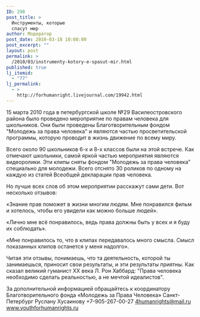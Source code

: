 ```yaml
---
ID: 298
post_title: >
  Инструменты, которые
  спасут мир
author: Модератор
post_date: 2010-03-18 10:08:00
post_excerpt: ""
layout: post
permalink: >
  /2010/03/instrumenty-kotory-e-spasut-mir.html
published: true
lj_itemid:
  - "77"
lj_permalink:
  - >
    http://forhumanright.livejournal.com/19942.html
---
```

15 марта 2010 года в петербургской школе №29 Василеостровского района было проведено мероприятие по правам человека для школьников. Они были проведены Благотворительным фондом "Молодежь за права человека" и являются частью просветительской программы, которую проводит в жизнь движение по всему миру. 

Всего около 90 школьников 6-х и 8-х классов были на этой встрече. Как отмечают школьники, самой яркой частью мероприятия являются видеоролики. Эти клипы сняты фондом "Молодежь за права человека" специально для молодежи. Всего отснято 30 роликов по одному на каждую из статей Всеобщей декларации прав человека. 

Но лучше всех слов об этом мероприятии расскажут сами дети. Вот несколько отзывов:

«Знание прав поможет в жизни многим людям. Мне понравился фильм и хотелось, чтобы его увидели как можно больше людей».

«Лично мне всё понравилось, ведь права должны быть у всех и я буду их соблюдать». 

«Мне понравилось то, что в клипах передавалось много смысла. Смысл показанных клипов останется у меня надолго».

Читая эти отзывы, понимаешь, что та деятельность, которой ты занимаешься, приносит свои результаты, и эти результаты приятны. Как сказал великий гуманист ХХ века Л. Рон Хаббард: "Права человека необходимо сделать реальностью, а не мечтой идеалистов". 

За дополнительной информацией обращайтесь к координатору
Благотворительного фонда «Молодежь за Права Человека» Санкт-Петербург
Руслану Хусаинову
+7-905-267-00-27
4humanrights@mail.ru
www.youthforhumanrights.ru